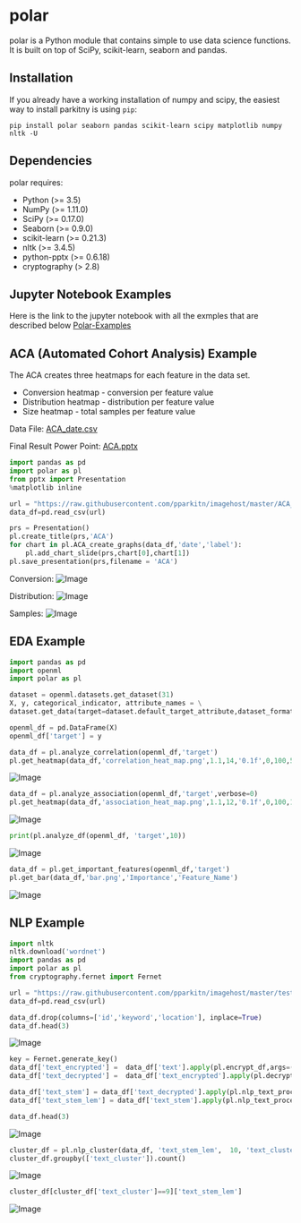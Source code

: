 polar
============

polar is a Python module that contains simple to use data science functions.
It is built on top of SciPy, scikit-learn, seaborn and pandas.

Installation
------------

If you already have a working installation of numpy and scipy,
the easiest way to install parkitny is using ``pip``:

    pip install polar seaborn pandas scikit-learn scipy matplotlib numpy nltk -U

Dependencies
------------

polar requires:
- Python (>= 3.5)
- NumPy (>= 1.11.0)
- SciPy (>= 0.17.0)
- Seaborn (>= 0.9.0)
- scikit-learn (>= 0.21.3)
- nltk (>= 3.4.5)
- python-pptx (>= 0.6.18)
- cryptography (> 2.8)

Jupyter Notebook Examples
------------

Here is the link to the jupyter notebook with all the exmples that are described below
[Polar-Examples](https://github.com/pparkitn/imagehost/blob/master/polar-examples.ipynb)


ACA (Automated Cohort Analysis) Example
------------

The ACA creates three heatmaps for each feature in the data set.
 - Conversion heatmap - conversion per feature value 
 - Distribution heatmap - distribution per feature value 
 - Size heatmap - total samples per feature value

Data File:
[ACA_date.csv](https://github.com/pparkitn/imagehost/blob/master/ACA_date.csv?raw=true)

Final Result Power Point:
[ACA.pptx](https://github.com/pparkitn/imagehost/blob/master/ACA.pptx?raw=true)

```python
import pandas as pd
import polar as pl
from pptx import Presentation
%matplotlib inline

url = "https://raw.githubusercontent.com/pparkitn/imagehost/master/ACA_date.csv"
data_df=pd.read_csv(url)

prs = Presentation()    
pl.create_title(prs,'ACA')
for chart in pl.ACA_create_graphs(data_df,'date','label'):
    pl.add_chart_slide(prs,chart[0],chart[1])
pl.save_presentation(prs,filename = 'ACA')
```

Conversion:
![Image](https://raw.githubusercontent.com/pparkitn/imagehost/master/var1conv_df.jpg)

Distribution:
![Image](https://raw.githubusercontent.com/pparkitn/imagehost/master/var1dist_df.jpg)

Samples:
![Image](https://raw.githubusercontent.com/pparkitn/imagehost/master/var1size_df.jpg)

EDA Example
------------

```python
import pandas as pd
import openml
import polar as pl

dataset = openml.datasets.get_dataset(31)
X, y, categorical_indicator, attribute_names = \
dataset.get_data(target=dataset.default_target_attribute,dataset_format='dataframe')

openml_df = pd.DataFrame(X)
openml_df['target'] = y

data_df = pl.analyze_correlation(openml_df,'target')
pl.get_heatmap(data_df,'correlation_heat_map.png',1.1,14,'0.1f',0,100,5,5)
```

![Image](https://github.com/pparkitn/imagehost/blob/master/heat_map_1.jpg?raw=true)

```python
data_df = pl.analyze_association(openml_df,'target',verbose=0)
pl.get_heatmap(data_df,'association_heat_map.png',1.1,12,'0.1f',0,100,10,10)

```

![Image](https://github.com/pparkitn/imagehost/blob/master/heat_map_2.jpg?raw=true)

```python
print(pl.analyze_df(openml_df, 'target',10))
```

![Image](https://github.com/pparkitn/imagehost/blob/master/analyze_df.jpg?raw=true)

```python
data_df = pl.get_important_features(openml_df,'target')
pl.get_bar(data_df,'bar.png','Importance','Feature_Name')
```

![Image](https://github.com/pparkitn/imagehost/blob/master/imp_features_bar.png?raw=true)


NLP Example
------------

```python
import nltk
nltk.download('wordnet')
import pandas as pd
import polar as pl
from cryptography.fernet import Fernet

url = "https://raw.githubusercontent.com/pparkitn/imagehost/master/test_real_or_not_from_kaggle.csv"
data_df=pd.read_csv(url)

data_df.drop(columns=['id','keyword','location'], inplace=True)
data_df.head(3)
```

![Image](https://github.com/pparkitn/imagehost/blob/master/nlp_start_df.PNG?raw=true)

```python
key = Fernet.generate_key()
data_df['text_encrypted'] =  data_df['text'].apply(pl.encrypt_df,args=(key,))
data_df['text_decrypted'] =  data_df['text_encrypted'].apply(pl.decrypt_df,args=(key,))

data_df['text_stem'] = data_df['text_decrypted'].apply(pl.nlp_text_process,args=('stem',))
data_df['text_stem_lem'] = data_df['text_stem'].apply(pl.nlp_text_process,args=('lem',))

data_df.head(3)
```
![Image](https://github.com/pparkitn/imagehost/blob/master/nlp_end_df.PNG?raw=true)


```python
cluster_df = pl.nlp_cluster(data_df, 'text_stem_lem',  10, 'text_cluster',1.0,1,100,1,'KMeans')
cluster_df.groupby(['text_cluster']).count()
```
![Image](https://github.com/pparkitn/imagehost/blob/master/nlp_text_clusters.PNG?raw=true)
```python
cluster_df[cluster_df['text_cluster']==9]['text_stem_lem']
```
![Image](https://github.com/pparkitn/imagehost/blob/master/nlp_cluster9.PNG?raw=true)
